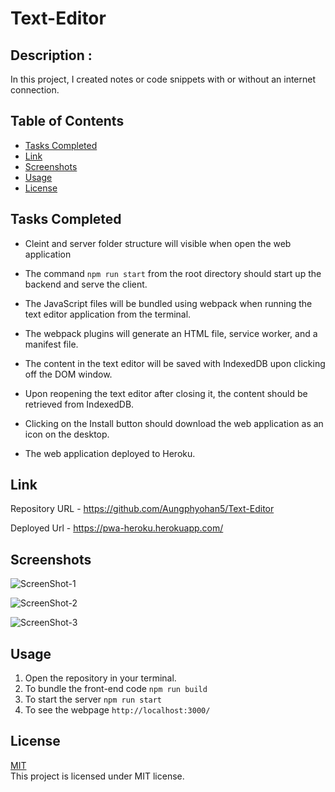 # Text-Editor
 
## Description :
 
In this project, I created notes or code snippets with or without an internet connection.


## Table of Contents

- [Tasks Completed](#TaskCompleted)
- [Link](#Link)
- [Screenshots](#Screenshots)
- [Usage](#Usage)
- [License](#license)




## Tasks Completed


- Cleint and server folder structure will visible when open the web application

- The command `npm run start` from the root directory should start up the backend and serve the client. 

- The JavaScript files will be bundled using webpack when running the text editor application from the terminal.

- The webpack plugins will generate an HTML file, service worker, and a manifest file.

- The content in the text editor will be saved with IndexedDB upon clicking off the DOM window.

- Upon reopening the text editor after closing it, the content should be retrieved from IndexedDB.

- Clicking on the Install button should download the web application as an icon on the desktop.

- The web application deployed to Heroku.



## Link


Repository URL  - https://github.com/Aungphyohan5/Text-Editor

Deployed Url  - https://pwa-heroku.herokuapp.com/


## Screenshots

![ScreenShot-1](https://user-images.githubusercontent.com/112873819/226743110-47f59a60-18f1-48ce-884e-67191537e447.png)

![ScreenShot-2](https://user-images.githubusercontent.com/112873819/226743243-49de8855-7fa7-40d8-b944-33df95693616.png)

![ScreenShot-3](https://user-images.githubusercontent.com/112873819/226743312-4d8aa800-313c-456b-8982-9fd2c09f08cd.png)


## Usage

1. Open the repository in your terminal.
2. To bundle the front-end code  ```npm run build``` 
3. To start the server ```npm run start``` 
4. To see the webpage ```http://localhost:3000/```


    
## License

[MIT](https://choosealicense.com/licenses/mit/) 
<br>
This project is licensed under MIT license.

